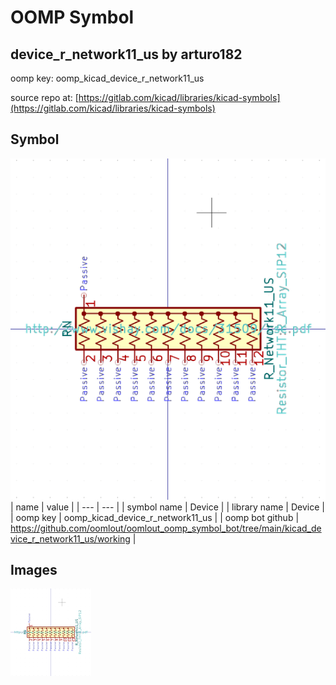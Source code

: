 # OOMP Symbol  
## device_r_network11_us  by arturo182  
  
oomp key: oomp_kicad_device_r_network11_us  
  
source repo at: [https://gitlab.com/kicad/libraries/kicad-symbols](https://gitlab.com/kicad/libraries/kicad-symbols)  
## Symbol  
  
[![working.png](working_600.png)](working.png)  
| name | value | 
| --- | --- | 
| symbol name | Device | 
| library name | Device | 
| oomp key | oomp_kicad_device_r_network11_us | 
| oomp bot github | https://github.com/oomlout/oomlout_oomp_symbol_bot/tree/main/kicad_device_r_network11_us/working | 
## Images  
  
[![working.png](working_140.png)](working.png)  
